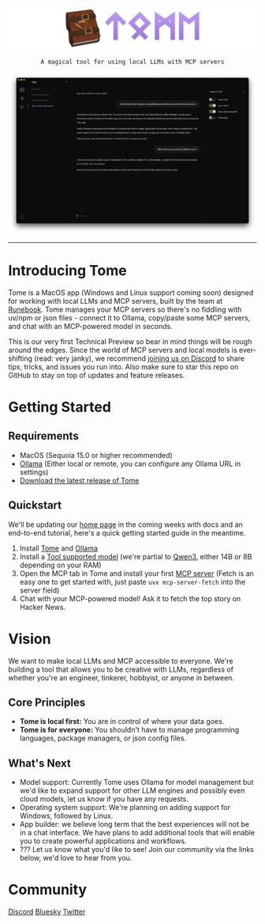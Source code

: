 <img src="static/images/repo-header.png" alt="Tome" />

<p align="center">
    <code>A magical tool for using local LLMs with MCP servers</code>
</p>

<img src="static/images/screenshot.png" alt="Tome Screenshot" />

---

# Introducing Tome

Tome is a MacOS app (Windows and Linux support coming soon) designed for working with local LLMs and MCP servers, built by the team at [Runebook](https://runebook.ai). Tome manages your MCP servers so there's no fiddling with uv/npm or json files - connect it to Ollama, copy/paste some MCP servers, and chat with an MCP-powered model in seconds.

This is our very first Technical Preview so bear in mind things will be rough around the edges. Since the world of MCP servers and local models is ever-shifting (read: very janky), we recommend [joining us on Discord](https://discord.gg/3e7YP8MR) to share tips, tricks, and issues you run into. Also make sure to star this repo on GitHub to stay on top of updates and feature releases.

# Getting Started

## Requirements

- MacOS (Sequoia 15.0 or higher recommended)
- [Ollama](https://ollama.com/) (Either local or remote, you can configure any Ollama URL in settings)
- [Download the latest release of Tome](https://github.com/runebookai/tome/releases/download/v0.2.0/Tome_0.2.0_aarch64.dmg)

## Quickstart

We'll be updating our [home page](https://runebook.ai) in the coming weeks with docs and an end-to-end tutorial, here's a quick getting started guide in the meantime.

1. Install [Tome](https://github.com/runebookai/tome/releases/download/v0.2.0/Tome_0.2.0_aarch64.dmg) and [Ollama](https://ollama.com)
2. Install a [Tool supported model](https://ollama.com/search?c=tools) (we're partial to [Qwen3](https://ollama.com/library/qwen3), either 14B or 8B depending on your RAM)
3. Open the MCP tab in Tome and install your first [MCP server](https://github.com/modelcontextprotocol/servers) (Fetch is an easy one to get started with, just paste `uvx mcp-server-fetch` into the server field)
4. Chat with your MCP-powered model! Ask it to fetch the top story on Hacker News.

# Vision

We want to make local LLMs and MCP accessible to everyone. We're building a tool that allows you to be creative with LLMs, regardless
of whether you're an engineer, tinkerer, hobbyist, or anyone in between.

## Core Principles

- **Tome is local first:** You are in control of where your data goes.
- **Tome is for everyone:** You shouldn't have to manage programming languages, package managers, or json config files.

## What's Next

- Model support: Currently Tome uses Ollama for model management but we'd like to expand support for other LLM engines and possibly even cloud models, let us know if you have any requests.
- Operating system support: We're planning on adding support for Windows, followed by Linux.
- App builder: we believe long term that the best experiences will not be in a chat interface. We have plans to add additional tools that will enable you to create powerful applications and workflows.
- ??? Let us know what you'd like to see! Join our community via the links below, we'd love to hear from you.

# Community

[Discord](https://discord.gg/3e7YP8MR) [Bluesky](https://bsky.app/profile/runebook.ai) [Twitter](https://twitter.com/runebookai)
